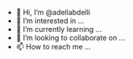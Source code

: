 - 👋 Hi, I’m @adellabdelli
- 👀 I’m interested in ...
- 🌱 I’m currently learning ...
- 💞️ I’m looking to collaborate on ...
- 📫 How to reach me ...
